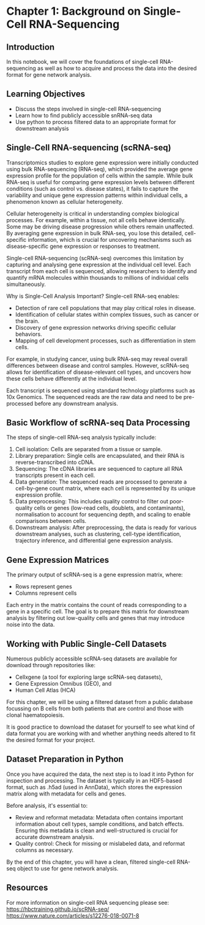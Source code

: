 # Chapter 1: Background on Single-Cell RNA-Sequencing

## Introduction

In this notebook, we will cover the foundations of single-cell RNA-sequencing as well as how to acquire and process the data into the desired format for gene network analysis.

## Learning Objectives

- Discuss the steps involved in single-cell RNA-sequencing
- Learn how to find publicly accessible snRNA-seq data
- Use python to process filtered data to an appropriate format for downstream analysis

## Single-Cell RNA-sequencing (scRNA-seq)

Transcriptomics studies to explore gene expression were initially conducted using bulk RNA-sequencing (RNA-seq), which provided the average gene expression profile for the population of cells within the sample. While bulk RNA-seq is useful for comparing gene expression levels between different conditions (such as control vs. disease states), it fails to capture the variability and unique gene expression patterns within individual cells, a phenomenon known as cellular heterogeneity.

Cellular heterogeneity is critical in understanding complex biological processes. For example, within a tissue, not all cells behave identically. Some may be driving disease progression while others remain unaffected. By averaging gene expression in bulk RNA-seq, you lose this detailed, cell-specific information, which is crucial for uncovering mechanisms such as disease-specific gene expression or responses to treatment.

Single-cell RNA-sequencing (scRNA-seq) overcomes this limitation by capturing and analysing gene expression at the individual cell level. Each transcript from each cell is sequenced, allowing researchers to identify and quantify mRNA molecules within thousands to millions of individual cells simultaneously.

Why is Single-Cell Analysis Important?
Single-cell RNA-seq enables:

- Detection of rare cell populations that may play critical roles in disease.
- Identification of cellular states within complex tissues, such as cancer or the brain.
- Discovery of gene expression networks driving specific cellular behaviors.
- Mapping of cell development processes, such as differentiation in stem cells.

For example, in studying cancer, using bulk RNA-seq may reveal overall differences between disease and control samples. However, scRNA-seq allows for identification of disease-relevant cell types, and uncovers how these cells behave differently at the individual level.

Each transcript is sequenced using standard technology platforms such as 10x Genomics.  The sequenced reads are the raw data and need to be pre-processed before any downstream analysis. 

## Basic Workflow of scRNA-seq Data Processing
The steps of single-cell RNA-seq analysis typically include:

1. Cell isolation: Cells are separated from a tissue or sample.
2. Library preparation: Single cells are encapsulated, and their RNA is reverse-transcribed into cDNA.
3. Sequencing: The cDNA libraries are sequenced to capture all RNA transcripts present in each cell.
4. Data generation: The sequenced reads are processed to generate a cell-by-gene count matrix, where each cell is represented by its unique expression profile.
5. Data preprocessing: This includes quality control to filter out poor-quality cells or genes (low-read cells, doublets, and contaminants), normalisation to account for sequencing depth, and scaling to enable comparisons between cells.
6. Downstream analysis: After preprocessing, the data is ready for various downstream analyses, such as clustering, cell-type identification, trajectory inference, and differential gene expression analysis.

## Gene Expression Matrices
The primary output of scRNA-seq is a gene expression matrix, where:

- Rows represent genes
- Columns represent cells

Each entry in the matrix contains the count of reads corresponding to a gene in a specific cell. The goal is to prepare this matrix for downstream analysis by filtering out low-quality cells and genes that may introduce noise into the data.

## Working with Public Single-Cell Datasets
Numerous publicly accessible scRNA-seq datasets are available for download through repositories like:

- Cellxgene (a tool for exploring large scRNA-seq datasets),
- Gene Expression Omnibus (GEO), and
- Human Cell Atlas (HCA)

For this chapter, we will be using a filtered dataset from a public database focussing on B cells from both patients that are control and those with clonal haematopoiesis. 

It is good practice to download the dataset for yourself to see what kind of data format you are working with and whether anything needs altered to fit the desired format for your project.

## Dataset Preparation in Python
Once you have acquired the data, the next step is to load it into Python for inspection and processing. The dataset is typically in an HDF5-based format, such as .h5ad (used in AnnData), which stores the expression matrix along with metadata for cells and genes.

Before analysis, it's essential to:

- Review and reformat metadata: Metadata often contains important information about cell types, sample conditions, and batch effects. Ensuring this metadata is clean and well-structured is crucial for accurate downstream analysis.
- Quality control: Check for missing or mislabeled data, and reformat columns as necessary.

By the end of this chapter, you will have a clean, filtered single-cell RNA-seq object to use for gene network analysis.

## Resources

For more information on single-cell RNA sequencing please see: <https://hbctraining.github.io/scRNA-seq/>
<https://www.nature.com/articles/s12276-018-0071-8>
